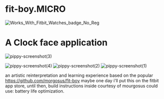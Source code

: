 # fit-boy.MICRO
![Works_With_Fitbit_Watches_badge_No_Reg](https://user-images.githubusercontent.com/13801315/152666723-7b1f2c0e-7516-4906-ad69-ab23b92c9baf.png)

# A Clock face application

![pippy-screenshot(3)](https://user-images.githubusercontent.com/13801315/152893135-b652d75d-0aab-474e-ad81-0dd2dcb3261b.png)

![pippy-screenshot(4)](https://user-images.githubusercontent.com/13801315/152893139-228f3b00-e7f7-457a-abb7-9424a5459f62.png)
![pippy-screenshot(2)](https://user-images.githubusercontent.com/13801315/152893154-f42238dc-7da5-42d5-b539-f6caef5fbc49.png)
![pippy-screenshot(1)](https://user-images.githubusercontent.com/13801315/152893178-0f874da4-1521-4200-b594-0590c205bfc2.png)


an artistic reinterpretation and learning experience based on the popular https://github.com/morgosus/fit-boy 
maybe one day i'll put this on the fitbit app store, until then, build instructions inside courtesy of mourgosus 
could use:
battery life optimization.
